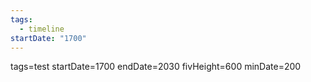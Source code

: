 ```yaml
---
tags:
  - timeline
startDate: "1700"
---
```

tags=test startDate=1700 endDate=2030 fivHeight=600 minDate=200